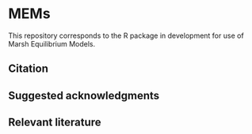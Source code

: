 # MEMs


This repository corresponds to the R package in development for use of Marsh Equilibrium Models.

## Citation

## Suggested acknowledgments

## Relevant literature
